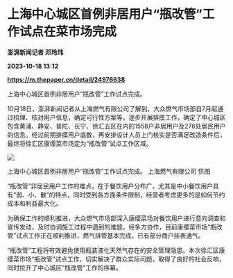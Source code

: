 # 上海中心城区首例非居用户“瓶改管”工作试点在菜市场完成
**澎湃新闻记者 邓玲玮**

**2023-10-18 13:12**

**https://m.thepaper.cn/detail/24976638**

上海中心城区首例非居用户“瓶改管”工作试点完成。

10月18日，澎湃新闻记者从上海燃气有限公司了解到，大众燃气市场部自7月起通过梳理、核对用户信息，确定可行性方案等，逐步开展排摸工作，确定了中心城区包含黄浦、静安、普陀、长宁、徐汇五区在内的1558户非居用户及276处居民用户的信息。经过前期排摸用户底数，再安排设计人员上门核实是否满足改造条件后，最终将徐汇区康缨菜市场定为“瓶改管”试点工作区域。

![](https://imagecloud.thepaper.cn/thepaper/image/274/635/649.jpg)

上海中心城区首例非居用户“瓶改管”工作试点完成。 上海燃气有限公司 供图

“瓶改管”非居民用户工作的难点，在于餐饮用户分布广，尤其是中小餐饮用户具有“弱、小、散”的特点，同时受到各方面条件限制，经营者考虑更多的是如何节约成本和利益最大化。

为确保工作的顺利推进，大众燃气市场部深入康缨菜场对餐饮用户进行意向调查和宣传发动，及时协调施工过程中遇到的难题，经多方协作，目前康缨菜市场“瓶改管”试点工作正在顺利推进，燃气排管基本完成，已有部分商户挂表通气。

“瓶改管”工程将有效避免使用瓶装液化天然气存在的安全管理隐患。本次徐汇区康缨菜市场“瓶改管”试点工作，切实解决了群众实际问题，取得了良好的社会反响，同时拉开了中心城区“瓶改管”工作的序幕。